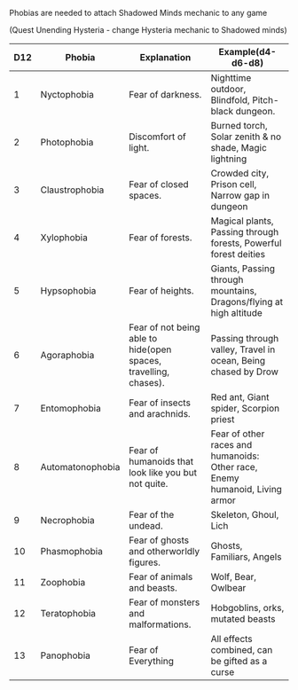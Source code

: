 Phobias are needed to attach Shadowed Minds mechanic to any game

(Quest Unending Hysteria - change Hysteria mechanic to  Shadowed minds)

| D12 | Phobia           | Explanation                                                      | Example(d4-d6-d8)                                                                |
| --- | ---------------- | ---------------------------------------------------------------- | -------------------------------------------------------------------------------- |
| 1   | Nyctophobia      | Fear of darkness.                                                | Nighttime outdoor, Blindfold, Pitch-black dungeon.                               |
| 2   | Photophobia      | Discomfort of light.                                             | Burned torch, Solar zenith & no shade, Magic lightning                           |
| 3   | Claustrophobia   | Fear of closed spaces.                                           | Crowded city, Prison cell, Narrow gap in  dungeon                                |
| 4   | Xylophobia       | Fear of forests.                                                 | Magical plants, Passing through forests, Powerful forest deities                 |
| 5   | Hypsophobia      | Fear of heights.                                                 | Giants, Passing through mountains, Dragons/flying at high altitude               |
| 6   | Agoraphobia      | Fear of not being able to hide(open spaces, travelling, chases). | Passing through valley, Travel in ocean, Being chased by Drow                    |
| 7   | Entomophobia     | Fear of insects and arachnids.                                   | Red ant, Giant spider, Scorpion priest                                           |
| 8   | Automatonophobia | Fear of humanoids that look like you but not quite.              | Fear of other races and humanoids:<br>Other race,  Enemy  humanoid, Living armor |
| 9   | Necrophobia      | Fear of the undead.                                              | Skeleton, Ghoul, Lich                                                            |
| 10  | Phasmophobia     | Fear of ghosts and otherworldly figures.                         | Ghosts, Familiars, Angels                                                        |
| 11  | Zoophobia        | Fear of animals and beasts.                                      | Wolf, Bear, Owlbear                                                              |
| 12  | Teratophobia     | Fear of monsters and malformations.                              | Hobgoblins, orks, mutated beasts                                                 |
| 13  | Panophobia       | Fear  of Everything                                              | All effects combined, can be gifted as a curse                                   |
